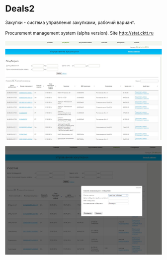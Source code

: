 # Deals2

Закупки - система управления закупками, рабочий вариант. 
<br><br>
Procurement management system (alpha version). Site http://stat.cktt.ru
<br><br>
<img src="https://github.com/AnnaRomantsova/deals2/blob/master/1.JPG"><br><br>
<img src="https://github.com/AnnaRomantsova/deals2/blob/master/2.JPG">





